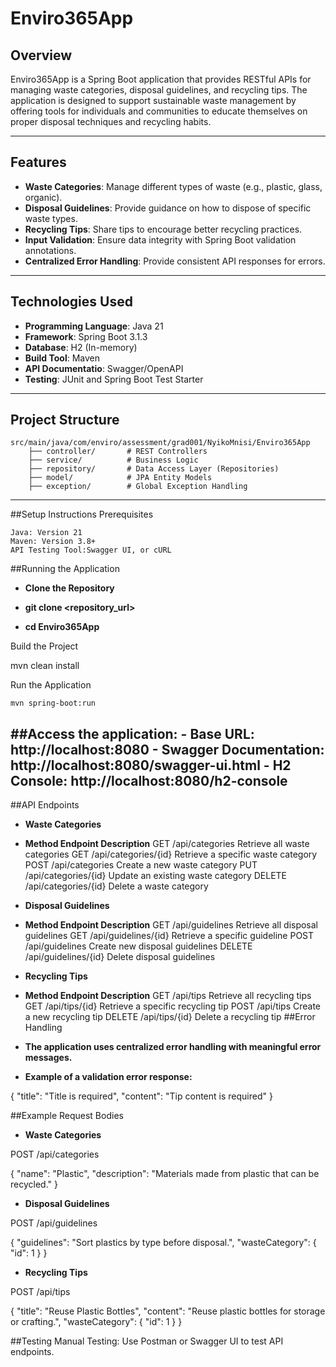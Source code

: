 # Enviro365App

## Overview
Enviro365App is a Spring Boot application that provides RESTful APIs for managing waste categories, disposal guidelines, and recycling tips. The application is designed to support sustainable waste management by offering tools for individuals and communities to educate themselves on proper disposal techniques and recycling habits.

---

## Features
- **Waste Categories**: Manage different types of waste (e.g., plastic, glass, organic).
- **Disposal Guidelines**: Provide guidance on how to dispose of specific waste types.
- **Recycling Tips**: Share tips to encourage better recycling practices.
- **Input Validation**: Ensure data integrity with Spring Boot validation annotations.
- **Centralized Error Handling**: Provide consistent API responses for errors.

---

## Technologies Used
- **Programming Language**: Java 21
- **Framework**: Spring Boot 3.1.3
- **Database**: H2 (In-memory)
- **Build Tool**: Maven
- **API Documentatio**: Swagger/OpenAPI
- **Testing**: JUnit and Spring Boot Test Starter

---

## Project Structure
```plaintext
src/main/java/com/enviro/assessment/grad001/NyikoMnisi/Enviro365App
    ├── controller/       # REST Controllers
    ├── service/          # Business Logic
    ├── repository/       # Data Access Layer (Repositories)
    ├── model/            # JPA Entity Models
    ├── exception/        # Global Exception Handling
```
---
##Setup Instructions
Prerequisites

    Java: Version 21
    Maven: Version 3.8+
    API Testing Tool:Swagger UI, or cURL

##Running the Application

- **Clone the Repository**

- **git clone <repository_url>**
- **cd Enviro365App**

Build the Project

mvn clean install

Run the Application

    mvn spring-boot:run

   ##Access the application:
        - **Base URL: http://localhost:8080**
        - **Swagger Documentation: http://localhost:8080/swagger-ui.html**
        - **H2 Console: http://localhost:8080/h2-console**
---

##API Endpoints
- **Waste Categories**
- **Method	Endpoint	Description**
GET	/api/categories	Retrieve all waste categories
GET	/api/categories/{id}	Retrieve a specific waste category
POST	/api/categories	Create a new waste category
PUT	/api/categories/{id}	Update an existing waste category
DELETE	/api/categories/{id}	Delete a waste category
- **Disposal Guidelines**
- **Method	Endpoint	Description**
GET	/api/guidelines	Retrieve all disposal guidelines
GET	/api/guidelines/{id}	Retrieve a specific guideline
POST	/api/guidelines	Create new disposal guidelines
DELETE	/api/guidelines/{id}	Delete disposal guidelines
- **Recycling Tips**
- **Method	Endpoint	Description**
GET	/api/tips	Retrieve all recycling tips
GET	/api/tips/{id}	Retrieve a specific recycling tip
POST	/api/tips	Create a new recycling tip
DELETE	/api/tips/{id}	Delete a recycling tip
##Error Handling

- **The application uses centralized error handling with meaningful error messages.**
- **Example of a validation error response:**

{
  "title": "Title is required",
  "content": "Tip content is required"
}

##Example Request Bodies
- **Waste Categories**

POST /api/categories

{
  "name": "Plastic",
  "description": "Materials made from plastic that can be recycled."
}

- **Disposal Guidelines**

POST /api/guidelines

{
  "guidelines": "Sort plastics by type before disposal.",
  "wasteCategory": {
    "id": 1
  }
}

- **Recycling Tips**

POST /api/tips

{
  "title": "Reuse Plastic Bottles",
  "content": "Reuse plastic bottles for storage or crafting.",
  "wasteCategory": {
    "id": 1
  }
}

##Testing
Manual Testing: Use Postman or Swagger UI to test API endpoints.
